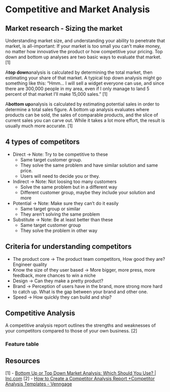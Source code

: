 # Competitive and Market Analysis

## Market research - Sizing the market
Understanding market size, and understanding your ability to penetrate that market, is all-important: If your market is too small you can’t make money, no matter how innovative the product or how competitive your pricing. Top down and bottom up analyses are two basic ways to evaluate that market. [1]

A**top down**analysis is calculated by determining the total market, then estimating your share of that market. A typical top down analysis might go something like this: “Hmm… I will sell a widget everyone can use, and since there are 300,000 people in my area, even if I only manage to land 5 percent of that market I’ll make 15,000 sales.” [1]

A**bottom up**analysis is calculated by estimating potential sales in order to determine a total sales figure. A bottom up analysis evaluates where products can be sold, the sales of comparable products, and the slice of current sales you can carve out. While it takes a lot more effort, the result is usually much more accurate. [1]

## 4 types of competitors
- Direct -> Note: Try to be competitive to these
  - Same target customer group.
  - They solve the same problem and have similar solution and same price.
  - Users will need to decide you or they.
- Indirect -> Note: Not loosing too many customers
  - Solve the same problem but in a different way
  - Different customer group, maybe they include your solution and more
- Potential -> Note: Make sure they can’t do it easily
  - Same target group or similar
  - They aren’t solving the same problem
- Substitute -> Note: Be at least better than these
  - Same target customer group
  - They solve the problem in other way
  
## Criteria for understanding competitors
- The product core -> The product team competitors, How good they are? Engineer quality
- Know the size of they user based -> More bigger, more press, more feedback, more chances to win a niche
- Design -> Can they make a pretty product?
- Brand -> Perception of users have in the brand, more strong more hard to catch up. What is the gap between your brand and other one. 
- Speed -> How quickly they can build and ship?

## Competitive Analysis
A competitive analysis report outlines the strengths and weaknesses of your competitors compared to those of your own business. [2]

### Feature table

## Resources
[1] - [Bottom Up or Top Down Market Analysis: Which Should You Use? | Inc.com](https://www.inc.com/jeff-haden/bottom-up-or-top-down-market-analysis-which-should-you-use.html)
[2] - [How to Create a Competitor Analysis Report +Competitor Analysis Templates - Venngage](https://venngage.com/blog/competitor-analysis-template/)